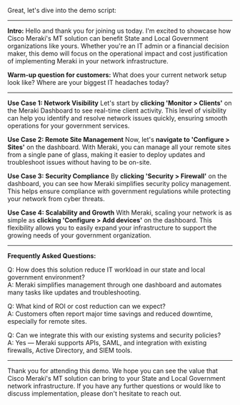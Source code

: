 Great, let's dive into the demo script:

---

**Intro:**
Hello and thank you for joining us today. I'm excited to showcase how Cisco Meraki's MT solution can benefit State and Local Government organizations like yours. Whether you're an IT admin or a financial decision maker, this demo will focus on the operational impact and cost justification of implementing Meraki in your network infrastructure.

**Warm-up question for customers:**
What does your current network setup look like? Where are your biggest IT headaches today?

---

**Use Case 1: Network Visibility**
Let's start by **clicking 'Monitor > Clients'** on the Meraki Dashboard to see real-time client activity. This level of visibility can help you identify and resolve network issues quickly, ensuring smooth operations for your government services.

**Use Case 2: Remote Site Management**
Now, let's **navigate to 'Configure > Sites'** on the dashboard. With Meraki, you can manage all your remote sites from a single pane of glass, making it easier to deploy updates and troubleshoot issues without having to be on-site.

**Use Case 3: Security Compliance**
By **clicking 'Security > Firewall'** on the dashboard, you can see how Meraki simplifies security policy management. This helps ensure compliance with government regulations while protecting your network from cyber threats.

**Use Case 4: Scalability and Growth**
With Meraki, scaling your network is as simple as **clicking 'Configure > Add devices'** on the dashboard. This flexibility allows you to easily expand your infrastructure to support the growing needs of your government organization.

---

**Frequently Asked Questions:**

Q: How does this solution reduce IT workload in our state and local government environment?  
A: Meraki simplifies management through one dashboard and automates many tasks like updates and troubleshooting.

Q: What kind of ROI or cost reduction can we expect?  
A: Customers often report major time savings and reduced downtime, especially for remote sites.

Q: Can we integrate this with our existing systems and security policies?  
A: Yes — Meraki supports APIs, SAML, and integration with existing firewalls, Active Directory, and SIEM tools.

---

Thank you for attending this demo. We hope you can see the value that Cisco Meraki's MT solution can bring to your State and Local Government network infrastructure. If you have any further questions or would like to discuss implementation, please don't hesitate to reach out.
